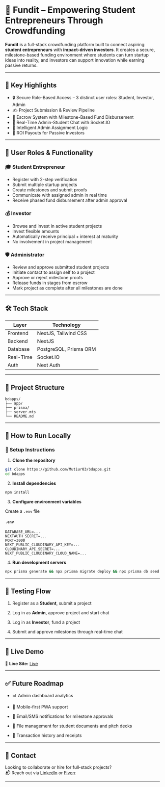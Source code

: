 
# 🚀 Fundit – Empowering Student Entrepreneurs Through Crowdfunding

**Fundit** is a full-stack crowdfunding platform built to connect aspiring **student entrepreneurs** with **impact-driven investors**. It creates a secure, milestone-based funding environment where students can turn startup ideas into reality, and investors can support innovation while earning passive returns.

---

## 🌟 Key Highlights

- 🔒 Secure Role-Based Access – 3 distinct user roles: Student, Investor, Admin
- ✍️ Project Submission & Review Pipeline
- 💼 Escrow System with Milestone-Based Fund Disbursement
- 💬 Real-Time Admin-Student Chat with Socket.IO
- 🧠 Intelligent Admin Assignment Logic
- 💸 ROI Payouts for Passive Investors

---


## 🧩 User Roles & Functionality

### 🎓 Student Entrepreneur
- Register with 2-step verification
- Submit multiple startup projects
- Create milestones and submit proofs
- Communicate with assigned admin in real time
- Receive phased fund disbursement after admin approval

### 💰 Investor
- Browse and invest in active student projects
- Invest flexible amounts
- Automatically receive principal + interest at maturity
- No involvement in project management

### 🛡️ Administrator
- Review and approve submitted student projects
- Initiate contact to assign self to a project
- Approve or reject milestone proofs
- Release funds in stages from escrow
- Mark project as complete after all milestones are done

---

## 🛠 Tech Stack

| Layer      | Technology                               |
|------------|-------------------------------------------|
| Frontend   | NextJS, Tailwind CSS                      |
| Backend    | NextJS                                    |
| Database   | PostgreSQL, Prisma ORM                   |
| Real-Time  | Socket.IO                                |
| Auth       | Next Auth                                |

---

## 📂 Project Structure
```
bdapps/  
├── app/
├── prisma/ 
├── server.mts
└── README.md
```

---

## 🚦 How to Run Locally


### 🔧 Setup Instructions

1. **Clone the repository**
```bash
git clone https://github.com/Mutiur03/bdapps.git
cd bdapps
````

2. **Install dependencies**
    

```bash
npm install
```

3. **Configure environment variables**
    

Create a `.env` file 

#### `.env`

```env
DATABASE_URL=...
NEXTAUTH_SECRET=...
PORT=3000
NEXT_PUBLIC_CLOUDINARY_API_KEY=...
CLOUDINARY_API_SECRET=...
NEXT_PUBLIC_CLOUDINARY_CLOUD_NAME=...
```

4. **Run development servers**
    

```bash
npx prisma generate && npx prisma migrate deploy && npx prisma db seed
```

---

## 🧪 Testing Flow

1. Register as a **Student**, submit a project
    
2. Log in as **Admin**, approve project and start chat
    
3. Log in as **Investor**, fund a project
    
4. Submit and approve milestones through real-time chat
    

---

## 🚀 Live Demo 

🔗 **Live Site:** [Live](https://bdapps.onrender.com/)  

---

## ✅ Future Roadmap

- 📊 Admin dashboard analytics
    
- 📱 Mobile-first PWA support
    
- 📩 Email/SMS notifications for milestone approvals
    
- 📂 File management for student documents and pitch decks
    
- 🧾 Transaction history and receipts
    


---

## 🤝 Contact

Looking to collaborate or hire for full-stack projects?  
📬 Reach out via [LinkedIn](https://linkedin.com/in/yourprofile) or [Fiverr](https://www.fiverr.com/mutiur_rahman03)

---
